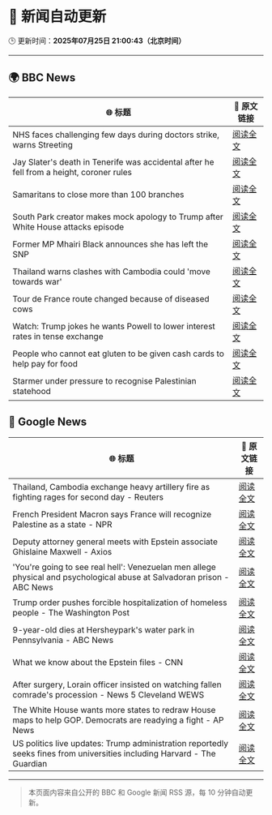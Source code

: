 # 🧠 新闻自动更新

🕒 更新时间：**2025年07月25日 21:00:43（北京时间）**

---

## 🌍 BBC News

| 🌐 标题 | 🔗 原文链接 |
|--------|-------------|
| NHS faces challenging few days during doctors strike, warns Streeting | [阅读全文](https://www.bbc.com/news/articles/c0epel8gd49o) |
| Jay Slater's death in Tenerife was accidental after he fell from a height, coroner rules | [阅读全文](https://www.bbc.com/news/articles/cx232rnp2npo) |
| Samaritans to close more than 100 branches | [阅读全文](https://www.bbc.com/news/articles/cm2l23ylv46o) |
| South Park creator makes mock apology to Trump after White House attacks episode | [阅读全文](https://www.bbc.com/news/articles/cz7l7g21e0yo) |
| Former MP Mhairi Black announces she has left the SNP | [阅读全文](https://www.bbc.com/news/articles/cx202grvk29o) |
| Thailand warns clashes with Cambodia could 'move towards war' | [阅读全文](https://www.bbc.com/news/articles/ckg5gz03d8no) |
| Tour de France route changed because of diseased cows | [阅读全文](https://www.bbc.com/sport/cycling/articles/c5y9y2r5l77o) |
| Watch: Trump jokes he wants Powell to lower interest rates in tense exchange | [阅读全文](https://www.bbc.com/news/videos/crl0l0xxrxeo) |
| People who cannot eat gluten to be given cash cards to help pay for food | [阅读全文](https://www.bbc.com/news/articles/c0l4d3g4p2do) |
| Starmer under pressure to recognise Palestinian statehood | [阅读全文](https://www.bbc.com/news/articles/cly2yky91lpo) |

## 📰 Google News

| 🌐 标题 | 🔗 原文链接 |
|--------|-------------|
| Thailand, Cambodia exchange heavy artillery fire as fighting rages for second day - Reuters | [阅读全文](https://news.google.com/rss/articles/CBMixwFBVV95cUxOaXpLb3FkdnVuSUh0aVBuSGNEemtPa21vWS1nV1B0bWJHR3JjakQtT1J1TVJ0a2toVk9xZXZQMHhVX25aLUh0RzhSd3Q0MWhLdDNtOTEtcVVXWjlEVDZ1RktKTEdqNi1vZktZTUlrbXF2X3dOWEs2ZWNtTjNTc1V1Nm9hUUNUY0ZoWXJHMlZiY0kwNElOcmJHQjk1OFpQdGx0ckh4Um5KNEZ5SFRIUGxmOGRrNDFjXzhWcGxRMXdOOWJVcFRWZWVz?oc=5) |
| French President Macron says France will recognize Palestine as a state - NPR | [阅读全文](https://news.google.com/rss/articles/CBMijgFBVV95cUxOVW95SmJIZ1I0MGRvX19Raks5WU9WSlBBMUV3bzR1T2hxdlBUeFd5NHV6OU1uXzRVeWc2NHRRZm9vblM1bnE3dGZ2X1AwMnpOUWlueXlxNTFXbDdVYlVRanJURVJ5V0t6LUNhTmppVVhTdURqc1hVSGtZa0RNbEFkOV9hNWhYcmw2QVVmbG9n?oc=5) |
| Deputy attorney general meets with Epstein associate Ghislaine Maxwell - Axios | [阅读全文](https://news.google.com/rss/articles/CBMiakFVX3lxTE5WQjU1TzEyZ2I4MzliYlNmYm9wYjRmb3lodTlfbG51eXExa0VfdmNsblJSbzZfRWpHNWdPdUJiNmFpUU9QaE84TEZpUGljSlZfUzZ4X2Y0OWhrNzh2RF9zNDBHSVpyN3l4UXc?oc=5) |
| 'You're going to see real hell': Venezuelan men allege physical and psychological abuse at Salvadoran prison - ABC News | [阅读全文](https://news.google.com/rss/articles/CBMiqAFBVV95cUxPcXlwUGpPQTk4RmZ1WE9qeVNfUUI5RHZDbDBBb3NET0VwZ3h5c0MyMWJnRlE4bW0tTGFiSGVVRmN2ek5nQTFBMHFQMFgwT0JtRDNLQXRIVzh2YUQ2TzMwUmwwbFF5TDZxNnJVTzE1TjNvQzZNT0hVeDlhSXhuVTlTdVRNMW5oYUZ2SVRYTE4xeFpYakw0a0N1RTRiYVR6VTVDSThLeEFuN2jSAa4BQVVfeXFMTU5GVjR6Y2oxenc0YWJZUXFSREZ4djFXcTN2MmFKRGRaUUd1QXhPdlE4eEtScDFHVDJ2UjUwa1JYeG9oN2p6aDdHVExTbXBodWcwdXNVZ0JxWW15bnZWR1pGUjB0UnBpNEF5cTU3MW5Hb0otdmtGaUdfZjN5NEFTM1psU0Q0YTZyejZ0SElYSHhqc29xX29tT3c5cmhGTVUwOURhMzNJZWo2U1RCUlFB?oc=5) |
| Trump order pushes forcible hospitalization of homeless people - The Washington Post | [阅读全文](https://news.google.com/rss/articles/CBMipgFBVV95cUxQZkJ0aTZMY0g5VkVYT2sxaHZETEpnUDlvdzBfNU9odFFSZXJHQ1R6RW1HNXp2NmFrcGhMbHBrU2lkYkVILVowaW53SngwVHZUcEQ5TVcyb0sxZFRxTXNpam5Idi04RHprUUlLQlQzMzhKN1BDcDNSYzY4dFdZdnlzNXZVaVpNb0Jad1dUSGxDYmZHQ2hFdzV6QUxFbHNxQzRhbUtzTUh3?oc=5) |
| 9-year-old dies at Hersheypark's water park in Pennsylvania - ABC News | [阅读全文](https://news.google.com/rss/articles/CBMimAFBVV95cUxOMzRab1NhSkdQS0ZERVctWXhRektyeGNVdXdkUnowSHlDUDNwbWhoVWJSelRLNTFpalF4clVZdVhNZDlpMVU4LXhxRnprd0ZSTEhpWTJ0dVpmc3Vwa2VQQlktS3NGcHFKYWlLNElDbDV5UjFKWUYxeV91eVhMTDlaYmtJUjF3dEtIUUZpNjVtcTlBNUZRM1o5SNIBngFBVV95cUxOV0lDencwWnAyTGRJZ0FBcnRDSlF1YTNzakJpUWRhS0ZRMEVsdTJXQ2NGY0NPOE91VDl0UVRTaHlHV2ZnYllIeXVadHpNNGlfXzhNNlFUcUFQUkp3SlJ2NDc4LU44THVLTW0zUjM4WEdIYnNzYkljWVJVSFZnVndfNEdEQm83bklVdWd1TFlSbjRwT2Q5QnhjUXhVdHItUQ?oc=5) |
| What we know about the Epstein files - CNN | [阅读全文](https://news.google.com/rss/articles/CBMifEFVX3lxTE9ib19oQWlyX0xzbk12YjJGcHNtbk1uaDdNSkZ3MHdBc28yTU9XTzJZTzlVa2I3b3VLSEpSM2JIZDNIUW81TGhnVUtIdVhyQnBYelpGQWZHTVRrV1F4UjBiLUtEd3VKSVpuZkU1N2NkWWg1TVI2MmxVXzh3X0jSAYIBQVVfeXFMTndxakt5bjVQSGtKeTgwdlBNUFJGZTlENkxyM1l0RmtXSWNqTVFmcDllWnY4X1B0RUVpaE5TdWkzajE1RFZCTENWZUxNZjJSTTdJYmR6ZGl6dTNuUXJ5YUlkVEhXaHpHYXZIdElGUFYtbzhLT1hlc0dlN256ZjlXbDZWdw?oc=5) |
| After surgery, Lorain officer insisted on watching fallen comrade's procession - News 5 Cleveland WEWS | [阅读全文](https://news.google.com/rss/articles/CBMiwAFBVV95cUxOSS1EZzQ0NE9ybEhzTFdFWGVSS0FidW9Ec0VoMHd0QnctQjU3VzhPaTZVVzl0RGJEYWhNUzFVVTJNLWFEVjRZVGJRNy1jWnlCTnJiWUgyTThvb0lxSnoxX016OTItOGhrV0tWTklKeURUUEU2anBubUFjdGQ3LVhNWGpDWGdnRVdXNUNjbnB5THZHWXdzY29zVE9GaUt6VDVPS25MWTNMOS1LMHBmZGVZbVh0bWtoZWpkSXlNdVMwNTg?oc=5) |
| The White House wants more states to redraw House maps to help GOP. Democrats are readying a fight - AP News | [阅读全文](https://news.google.com/rss/articles/CBMivAFBVV95cUxNREZSeFZyV24xTGRnaUxwUWRic1BKVk91bTFLYUxjSk41Qk1pQ2IwUlV6cXpYZWowdzY1d3U3VloyaTFCSXFpbE52ckFXVXpSeUphM2NKdGdpcWt5TnFIVWYxeExNclc3RG53eDZ4ZFZjOXNlV3lEcnRtSjlKOWJfMUk0bVp3YUlRQW02RFNGM19pb0U0WW1peUc2TTIzTUJzdl81WFlMNURIZWlXTjlnclpDS2ZSUUZXTkRiWg?oc=5) |
| US politics live updates: Trump administration reportedly seeks fines from universities including Harvard - The Guardian | [阅读全文](https://news.google.com/rss/articles/CBMimwFBVV95cUxPWDg5dk1saDRiU1pKcFN2bWtDUnVNeGc0a1RkbFIzakgxcDRaWjBqNWtmbVJXOTdaNGhEaHJrcGZzbUptWGFvTDdvaS1mVHZNSy1YcjZCN3AzNGI1OU0zcWZCVmpaRXpDWXRmblFibmdGeGVLcW1PeUhYYlVTNGtkWUJPT1VfNXlMMkdwVkpVUGhYZGJRR3pxd0hONA?oc=5) |

---
> 本页面内容来自公开的 BBC 和 Google 新闻 RSS 源，每 10 分钟自动更新。